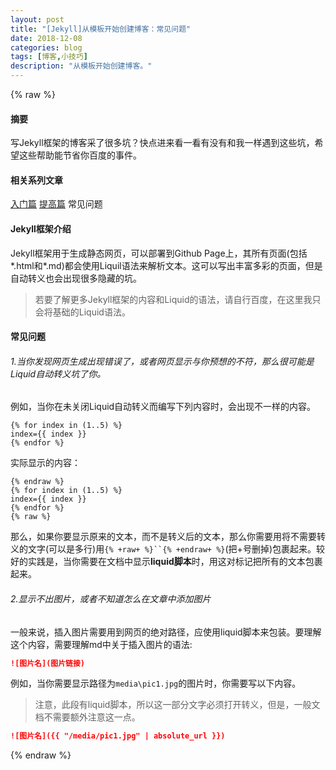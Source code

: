 ```yaml
---
layout: post
title: "[Jekyll]从模板开始创建博客：常见问题"
date: 2018-12-08
categories: blog
tags: [博客,小技巧]
description: "从模板开始创建博客。"
---
```


{% raw %}

#### 摘要

写Jekyll框架的博客采了很多坑？快点进来看一看有没有和我一样遇到这些坑，希望这些帮助能节省你百度的事件。

#### 相关系列文章
[入门篇](https://h1542462994.github.io/blog/2018/12/07/build-blog-1/)  [提高篇](https://h1542462994.github.io/blog/2018/12/08/build-blog-2/)  常见问题

#### Jekyll框架介绍
Jekyll框架用于生成静态网页，可以部署到Github Page上，其所有页面(包括*.html和*.md)都会使用Liquil语法来解析文本。这可以写出丰富多彩的页面，但是自动转义也会出现很多隐藏的坑。

> 若要了解更多Jekyll框架的内容和Liquid的语法，请自行百度，在这里我只会将基础的Liquid语法。

#### 常见问题

###### 1.当你发现网页生成出现错误了，或者网页显示与你预想的不符，那么很可能是Liquid自动转义坑了你。

例如，当你在未关闭Liquid自动转义而编写下列内容时，会出现不一样的内容。

```liquid
{% for index in (1..5) %}
index={{ index }}
{% endfor %}
```

实际显示的内容：

```
{% endraw %}
{% for index in (1..5) %}
index={{ index }}
{% endfor %}
{% raw %}
```

那么，如果你要显示原来的文本，而不是转义后的文本，那么你需要用将不需要转义的文字(可以是多行)用`{% +raw+ %}``{% +endraw+ %}`(把+号删掉)包裹起来。较好的实践是，当你需要在文档中显示**liquid脚本**时，用这对标记把所有的文本包裹起来。

###### 2.显示不出图片，或者不知道怎么在文章中添加图片

一般来说，插入图片需要用到网页的绝对路径，应使用liquid脚本来包装。要理解这个内容，需要理解md中关于插入图片的语法:

```markdown
![图片名](图片链接)
```

例如，当你需要显示路径为`media\pic1.jpg`的图片时，你需要写以下内容。

> 注意，此段有liquid脚本，所以这一部分文字必须打开转义，但是，一般文档不需要额外注意这一点。

```markdown
![图片名]({{ "/media/pic1.jpg" | absolute_url }})
```

{% endraw %}
